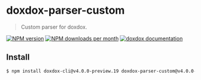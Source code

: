 # doxdox-parser-custom

> Custom parser for doxdox.

[![NPM version](https://img.shields.io/npm/v/doxdox-parser-custom?style=flat-square)](https://www.npmjs.org/package/doxdox-parser-custom)
[![NPM downloads per month](https://img.shields.io/npm/dm/doxdox-parser-custom?style=flat-square)](https://www.npmjs.org/package/doxdox-parser-custom)
[![doxdox documentation](https://img.shields.io/badge/doxdox-documentation-%23E85E95?style=flat-square)](https://doxdox.org)

## Install

```bash
$ npm install doxdox-cli@v4.0.0-preview.19 doxdox-parser-custom@v4.0.0-preview.19 --save-dev
```
